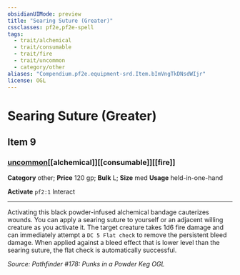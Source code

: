 ```yaml
---
obsidianUIMode: preview
title: "Searing Suture (Greater)"
cssclasses: pf2e,pf2e-spell
tags:
  - trait/alchemical
  - trait/consumable
  - trait/fire
  - trait/uncommon
  - category/other
aliases: "Compendium.pf2e.equipment-srd.Item.bImVngTkDNsdWIjr"
license: OGL
---
```

# Searing Suture (Greater)
## Item 9
### [uncommon](uncommon "Uncommon Rarity Trait")[[alchemical]][[consumable]][[fire]]

**Category** other; 
**Price** 120 gp; 
**Bulk** L; **Size** med
**Usage** held-in-one-hand

**Activate** `pf2:1` Interact

* * *

Activating this black powder-infused alchemical bandage cauterizes wounds. You can apply a searing suture to yourself or an adjacent willing creature as you activate it. The target creature takes 1d6 fire damage and can immediately attempt a `DC 5 Flat check` to remove the persistent bleed damage. When applied against a bleed effect that is lower level than the searing suture, the flat check is automatically successful.

*Source: Pathfinder #178: Punks in a Powder Keg*
*OGL*